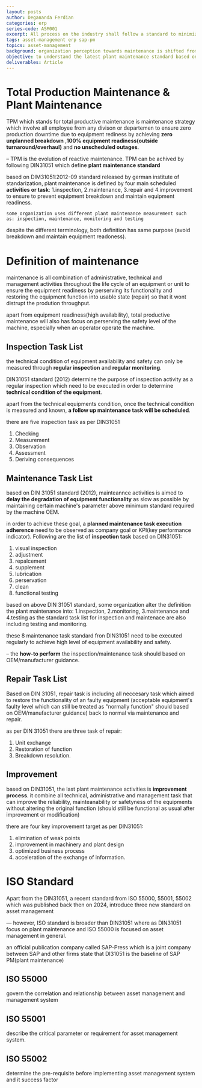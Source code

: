 ```yaml
---
layout: posts
author: Degananda Ferdian
categories: erp
series-code: ASM001
excerpt: All process on the industry shall follow a standard to minimize the risk of executing operation that may disturpt the operation safety or effectiveness. Plant maintenance process has been standardized by german intitute of standarization in DIN 31051 which was renewed on 2012.
tags: asset-management erp sap-pm
topics: asset-management
background: organization perception towards maintenance is shifted from time to time. Maintenace used to be labeled as cost center, in contrast to that, nowdays many organization put maintenance as one of their top budget prioritization on every fiscal year due to the value that can be bring by mainteannce process.
objective: to understand the latest plant maintenance standard based on DIN31051
deliverables: Article
---
```


# Total Production Maintenance & Plant Maintenance

TPM which stands for total productive maintenance is maintenance strategy which involve all employee from any divison or departemen to ensure zero production downtime due to equipment rediness by achieving **zero unplanned breakdown** ,**100% equipment readiness(outside turnaround/overhaul)** and **no unscheduled outages**.

&ndash; TPM is the evolution of reactive maintenance. TPM can be achived by following DIN31051 which define **plant maintenance standard**

based on DIM31051:2012-09 standard released by german institute of standarization, plant maintenance is defined by four main scheduled **activities or task**: 1.inspection, 2.maintenance, 3.repair and 4.improvement to ensure to prevent equipment breakdown and maintain equipment readiness.

    some organization uses different plant maintenance measurement such as: inspection, maintenance, monitoring and testing

despite the different terminology, both definition has same purpose (avoid breakdown and maintain equipment readoness).

# Definition of maintenance

maintenance is all combination of administrative, technical and management activities throughout the life cycle of an equipment or unit to ensure the equipment readiness by perserving its functionality and restoring the equipment function into usable state (repair) so that it wont distrupt the prodution throughput.

apart from equipment readiness(high availability), total productive maintenance will also has focus on perserving the safety level of the machine, especially when an operator operate the machine.

## Inspection Task List

the technical condition of equipment availability and safety can only be measured through **regular inspection** and **regular monitoring**.

DIN31051 standard (2012) determine the purpose of inspection activity as a regular inspection which need to be executed in order to determine **technical condition of the equipment**.

apart from the technical equipments condition, once the technical condition is measured and known, **a follow up maintenance task will be scheduled**.

there are five inspection task as per DIN31051

1. Checking
2. Measurement
3. Observation
4. Assessment
5. Deriving consequences

## Maintenance Task List

based on DIN 31051 standard (2012), mainteannce activities is aimed to **delay the degradation of equipment functionality** as slow as possible by maintaining certain machine's parameter above minimum standard required by the machine OEM.

in order to achieve these goal, a **planned maintenance task execution adherence** need to be observed as company goal or KPI(key performance indicator). Following are the list of **inspection task** based on DIN31051:

1. visual inspection
2. adjustment
3. repalcement
4. supplement
5. lubrication
6. perservation
7. clean
8. functional testing

based on above DIN 31051 standard, some organization alter the definition the plant maintenance into: 1.inspection, 2.monitoring, 3.maintenance and 4.testing as the standard task list for inspection and maintenace are also including testing and monitoring.

these 8 maintenance task standard fron DIN31051 need to be executed regularly to achieve high level of equipment availability and safety.

&ndash; the **how-to perform** the inspection/maintenance task should based on OEM/manufacturer guidance.

## Repair Task List

Based on DIN 31051, repair task is including all neccesary task which aimed to restore the functionality of an faulty equipment (acceptable equipment's faulty level which can still be treated as "normally function" should based on OEM/manufacturer guidance) back to normal via maintenance and repair.

as per DIN 31051 there are three task of repair:

1. Unit exchange
2. Restoration of function
3. Breakdown resolution.

## Improvement

based on DIN31051, the last plant maintenance activities is **improvement process**. it combine all technical, administrative and management task that can improve the reliability, mainteanability or safetyness of the equipments without altering the original function (should still be functional as usual after improvement or modification)

there are four key improvement target as per DIN31051:

1. elimination of weak points
2. improvement in machinery and plant design
3. optimized business process
4. acceleration of the exchange of information.


# ISO Standard

Apart from the DIN31051, a recent standard from ISO 55000, 55001, 55002 which was published back then on 2024, introduce three new standard on asset management

&mdash; however, ISO standard is broader than DIN31051 where as DIN31051 focus on plant maintenance and ISO 55000 is focused on asset management in general.

an official publication company called SAP-Press which is a joint company between SAP and other firms state that DI31051 is the baseline of SAP PM(plant maintenance)

## ISO 55000

govern the correlation and relationship between asset management and management system

## ISO 55001

describe the critical parameter or requirement for asset management system.

## ISO 55002

determine the pre-requisite before implementing asset management system and it success factor 

